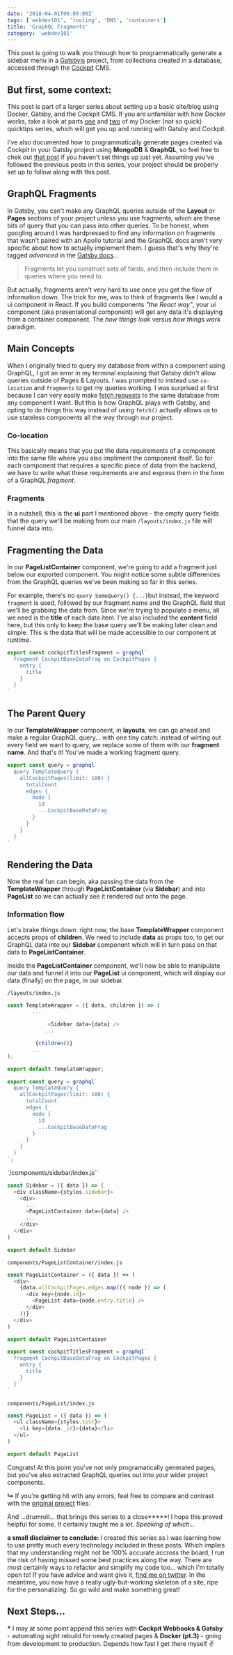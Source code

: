 ```yaml
---
date: '2018-04-01T00:00:00Z'
tags: ['webdev101', 'tooling', 'DNS', 'containers']
title: 'GraphQL Fragments'
category: 'webdev101'
---
```


This post is going to walk you through how to programmatically generate a sidebar menu in a <a href="https://www.gatsbyjs.org/" target="_blank">Gatsbyjs</a> project, from collections created in a database, accessed through the <a href="https://getcockpit.com/" target="_blank">Cockpit</a> CMS.

## But first, some context:

This post is part of a larger series about setting up a basic site/blog using Docker, Gatsby, and the Cockpit CMS. If you are unfamiliar with how Docker works, take a look at parts <a href="https://www.unicornsfartpixels.com/quicktips/2018-03-15docker/" target="_blank">one</a> and <a href="https://www.unicornsfartpixels.com/quicktips/2018-03-15docker-compose/" target="_blank">two</a> of my Docker (not so quick) quicktips series, which will get you up and running with Gatsby and Cockpit.

I've also documented how to programmatically generate pages created via Cockpit in your Gatsby project using **MongoDB** & **GraphQL**, so feel free to chek out <a href="http://localhost:3000/quicktips/2018-03-23graphql-mongodb/" target="_blank">that post</a> if you haven't set things up just yet. Assuming you've followed the previous posts in this series, your project should be properly set up to follow along with this post.

## GraphQL Fragments

In Gatsby, you can't make any GraphQL queries outside of the **Layout** or **Pages** sections of your project unless you use fragments, which are these bits of query that you can pass into other queries. To be honest, when googling around I was hardpressed to find any information on fragments that wasn't paired with an Apollo tutorial and the GraphQL docs aren't very specific about how to actually implement them. I guess that's why they're tagged _advanced_ in the <a href="https://www.gatsbyjs.org/docs/querying-with-graphql/#fragments" target="_blank">Gatsby docs</a>...

> Fragments let you construct sets of fields, and then include them in queries where you need to.

But actually, fragments aren't very hard to use once you get the flow of information down. The trick for me, was to think of fragments like I would a ui component in React. If you build components _"the React way"_,
your ui component (aka presentational component) will get any data it's displaying from a container component. The _how things look_ versus _how things work_ paradigm.

## Main Concepts

When I originally tried to query my database from within a component using GraphQL, I got an error in my terminal explaining that Gatsby didn't allow queries outside of Pages & Layouts. I was prompted to instead use `co-location` and `fragments` to get my queries working. I was surprised at first because I can very easily make <a href="https://getcockpit.com/documentation/api/collections" target="_blank">fetch requests</a> to the same database from any component I want. But this is how GraphQL plays with Gatsby, and opting to do things this way instead of using `fetch()` actually allows us to use stateless components all the way through our project.

### Co-location

This basically means that you put the data requirements of a component into the same file where you also impliment the component itself. So for each component that requires a specific piece of data from the backend, we have to write what these requirements are and express them in the form of a GraphQL _fragment_.

### Fragments

In a nutshell, this is the **ui** part I mentioned above - the empty query fields that the query we'll be making from our main `/layouts/index.js` file will funnel data into.

## Fragmenting the Data

In our **PageListContainer** component, we're going to add a fragment just below our exported component. You might notice some subtle differences from the GraphQL queries we've been making so far in this series.

For example, there's no `query SomeQuery() {...}`but instead, the keyword `fragment` is used, followed by our fragment name and the GraphQL field that we'll be grabbing the data from. Since we're trying to populate a menu, all we need is the **title** of each data item. I've also included the **content** field here, but this only to keep the base query we'll be making later clean and simple. This is the data that will be made accessible to our component at runtime.

```javascript
export const cockpitTitlesFragment = graphql`
  fragment CockpitBaseDataFrag on CockpitPages {
    entry {
      title
    }
  }
`
```

## The Parent Query

In our **TemplateWrapper** component, in **layouts**, we can go ahead and make a regular GraphQL query... with one tiny catch: instead of wirting out every field we want to query, we replace some of them with our **fragment name**. And that's it! You've made a working fragment query.

```javascript
export const query = graphql`
  query TemplateQuery {
    allCockpitPages(limit: 100) {
      totalCount
      edges {
        node {
          id
          ...CockpitBaseDataFrag
        }
      }
    }
  }
`
```

## Rendering the Data

Now the real fun can begin, aka passing the data from the **TemplateWrapper** through **PageListContainer** (via **Sidebar**) and into **PageList** so we can actually see it rendered out onto the page.

### Information flow

Let's brake things down: right now, the base **TemplateWrapper** component accepts props of **children**. We need to include **data** as props too, to get our GraphQL data into our **Sidebar** component which will in turn pass on that data to **PageListContainer**.

Inside the **PageListContainer** component, we'll now be able to manipulate our data and funnel it into our **PageList** ui component, which will display our data (finally) on the page, in our sidebar.

`/layouts/index.js`

```javascript
const TemplateWrapper = ({ data, children }) => (
        ...

             <Sidebar data={data} />
            ...

         {children()}
        ...
);

export default TemplateWrapper;

export const query = graphql`
  query TemplateQuery {
    allCockpitPages(limit: 100) {
      totalCount
      edges {
        node {
          id
          ...CockpitBaseDataFrag
        }
      }
    }
  }
`;
```

`/components/sidebar/index.js``

```javascript
const Sidebar = ({ data }) => (
  <div className={styles.sidebar}>
    <div>
      ...
      <PageListContainer data={data} />
      ...
    </div>
  </div>
)

export default Sidebar
```

`components/PageListContainer/index.js`

```javascript
const PageListContainer = ({ data }) => (
  <div>
    {data.allCockpitPages.edges.map(({ node }) => (
      <div key={node.id}>
        <PageList data={node.entry.title} />
      </div>
    ))}
  </div>
)

export default PageListContainer

export const cockpitTitlesFragment = graphql`
  fragment CockpitBaseDataFrag on CockpitPages {
    entry {
      title
    }
  }
`
```

`components/PageList/index.js`

```javascript
const PageList = ({ data }) => (
  <ul className={styles.test}>
    <li key={data._id}>{data}</li>
  </ul>
)

export default PageList
```

Congrats! At this point you've not only programatically generated pages, but you've also extracted GraphQL queries out into your wider project components.

**↳** If you're getting hit with any errors, feel free to compare and contrast with the <a href="https://github.com/elizasj/gatsby-story-cockpit-docker" target="_blank">original project</a> files.

And ...drumroll... that brings this series to a close**\***! I hope this proved helpful for some. It certainly taught me a lot. _Speaking of which..._

**a small disclaimer to conclude:** I created this series as I was learning how to use pretty much every technology included in these posts. Which implies that my understanding might not be 100% accurate accross the board, I run the risk of having missed some best practices along the way. There are most certainly ways to refactor and simplify my code too... which I'm totally open to! If you have advice and want give it, <a href="https://twitter.com/iamelizasj" target="_blank">find me on twitter</a>. In the meantime, you now have a really ugly-but-working skeleton of a site, ripe for the personalizing. So go wild and make something great!

## Next Steps...

**\*** I may at some point append this series with **Cockpit Webhooks & Gatsby** - automating sight rebuild for newly created pages & **Docker (pt.3)** - going from development to production. Depends how fast I get there myself ✌️
